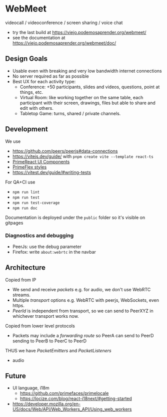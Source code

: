# WebMeet

videocall / videoconference / screen sharing / voice chat

* try the last build at https://viejo.podemosaprender.org/webmeet/
* see the documentation at https://viejo.podemosaprender.org/webmeet/doc/

## Design Goals

* Usable even with breaking and very low bandwidth internet connections
* No server required as far as possible
* Best UX for each activity type:
   * Conference: +50 participants, slides and videos, questions, point at things, etc.
   * Virtual Room: like working together on the same table, each participant with their screen, drawings, files but able to share and edit with others.
   * Tabletop Game: turns, shared / private channels.

## Development

We use 

* https://github.com/peers/peerjs#data-connections
* https://vitejs.dev/guide/ with ```pnpm create vite --template react-ts```
* [PrimeReact UI Components](https://primereact.org/button/)
* [PrimeFlex styles](https://primeflex.org/installation)
* https://vitest.dev/guide/#writing-tests

For QA+CI use

* ```npm run lint```
* ```npm run test```
* ```npm run test-coverage```
* ```npm run doc```

Documentation is deployed under the `public` folder so it's visible on gitpages

### Diagnostics and debugging

* PeerJs: use the debug parameter
* Firefox: write `about:webrtc` in the navbar

## Architecture

Copied from IP

* We send and receive _packets_ e.g. for audio, we don't use WebRTC streams.
* Multiple _transport_ options e.g. WebRTC with peerjs, WebSockets, even https.
* _PeerId_ is independent from transport, so we can send to PeerXYZ in whichever transport works now.

Copied from lower level protocols

* Packets may include a _forwarding route_ so PeerA can send to PeerD sending to PeerB to PeerC to PeerD

THUS we have _PacketEmitters_ and _PacketListeners_
* audio

## Future

* UI language, i18m
   * https://github.com/primefaces/primelocale
   * https://locize.com/blog/react-i18next/#getting-started
* https://developer.mozilla.org/en-US/docs/Web/API/Web_Workers_API/Using_web_workers
